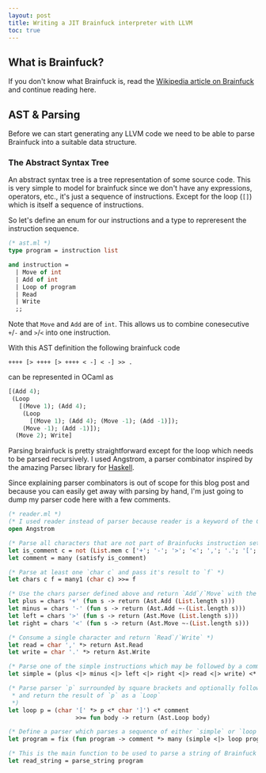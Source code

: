 ```yaml
---
layout: post
title: Writing a JIT Brainfuck interpreter with LLVM
toc: true
---
```


## What is Brainfuck?

If you don't know what Brainfuck is, read the [Wikipedia article on Brainfuck](https://en.wikipedia.org/wiki/Brainfuck) and continue reading here.

## AST & Parsing

Before we can start generating any LLVM code we need to be able to parse Brainfuck into
a suitable data structure.

### The Abstract Syntax Tree

An abstract syntax tree is a tree representation of some source code.
This is very simple to model for brainfuck since we don't have any expressions, operators, etc., it's just a sequence of instructions. Except for the loop (`[]`) which is itself a sequence of instructions.

So let's define an enum for our instructions and a type to repreresent the instruction sequence.

``` ocaml
(* ast.ml *)
type program = instruction list

and instruction =
  | Move of int
  | Add of int
  | Loop of program
  | Read
  | Write
  ;;
```

Note that `Move` and `Add` are of `int`. This allows us to combine conesecutive `+`/`-` and `>`/`<` into one instruction.

With this AST definition the following brainfuck code

```
++++ [> ++++ [> ++++ < -] < -] >> .
```

can be represented in OCaml as

``` ocaml
[(Add 4);
 (Loop
   [(Move 1); (Add 4);
    (Loop
      [(Move 1); (Add 4); (Move -1); (Add -1)]);
    (Move -1); (Add -1)]);
  (Move 2); Write]
```

Parsing brainfuck is pretty straightforward except for the loop which needs to be parsed recursively.
I used Angstrom, a parser combinator inspired by the amazing Parsec library for [Haskell](https://wiki.haskell.org/Parsec).

Since explaining parser combinators is out of scope for this blog post and because you can easily get away with parsing by hand, I'm just going to dump my parser code here with a few comments.

``` ocaml
(* reader.ml *)
(* I used reader instead of parser because reader is a keyword of the Camlp4 extension *)
open Angstrom

(* Parse all characters that are not part of Brainfucks instruction set *)
let is_comment c = not (List.mem c ['+'; '-'; '>'; '<'; ','; '.'; '['; ']'])
let comment = many (satisfy is_comment)

(* Parse at least one `char c` and pass it's result to `f` *)
let chars c f = many1 (char c) >>= f

(* Use the chars parser defined above and return `Add`/`Move` with the length of the result *)
let plus = chars '+' (fun s -> return (Ast.Add (List.length s)))
let minus = chars '-' (fun s -> return (Ast.Add ~-(List.length s)))
let left = chars '>' (fun s -> return (Ast.Move (List.length s)))
let right = chars '<' (fun s -> return (Ast.Move ~-(List.length s)))

(* Consume a single character and return `Read`/`Write` *)
let read = char ',' *> return Ast.Read
let write = char '.' *> return Ast.Write

(* Parse one of the simple instructions which may be followed by a comment *)
let simple = (plus <|> minus <|> left <|> right <|> read <|> write) <* comment

(* Parse parser `p` surrounded by square brackets and optionally followed by a comment
 * and return the result of `p` as a `Loop`
 *)
let loop p = (char '[' *> p <* char ']') <* comment
                   >>= fun body -> return (Ast.Loop body)

(* Define a parser which parses a sequence of either `simple` or `loop program` *)
let program = fix (fun program -> comment *> many (simple <|> loop program)) <* end_of_input

(* This is the main function to be used to parse a string of Brainfuck source code *)
let read_string = parse_string program
```

